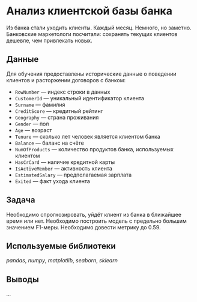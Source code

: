 # Анализ клиентской базы банка
Из банка стали уходить клиенты. Каждый месяц. Немного, но заметно. Банковские маркетологи посчитали: сохранять текущих клиентов дешевле, чем привлекать новых. 

## Данные
Для обучения предоставлены исторические данные о поведении клиентов и расторжении договоров с банком:
* `RowNumber` — индекс строки в данных
* `CustomerId` — уникальный идентификатор клиента
* `Surname` — фамилия
* `CreditScore` — кредитный рейтинг
* `Geography` — страна проживания
* `Gender` — пол
* `Age` — возраст
* `Tenure` — сколько лет человек является клиентом банка
* `Balance` — баланс на счёте
* `NumOfProducts` — количество продуктов банка, используемых клиентом
* `HasCrCard` — наличие кредитной карты
* `IsActiveMember` — активность клиента
* `EstimatedSalary` — предполагаемая зарплата
* `Exited` — факт ухода клиента

## Задача
Необходимо спрогнозировать, уйдёт клиент из банка в ближайшее время или нет. Необходимо построить модель с предельно большим значением F1-меры. Необходимо довести метрику до 0.59.

## Используемые библиотеки
*pandas*, *numpy*, *matplotlib*, *seaborn*, *sklearn*

## Выводы
...